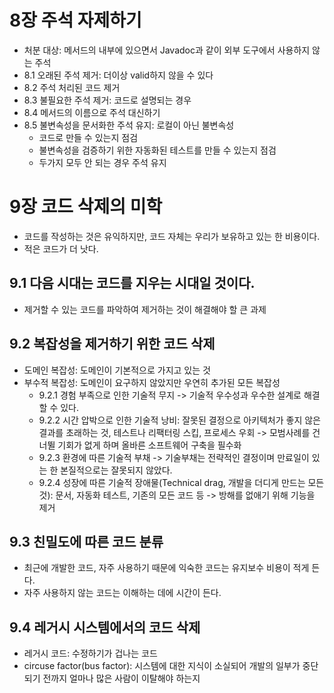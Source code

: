 # 8장 주석 자제하기

- 처분 대상: 메서드의 내부에 있으면서 Javadoc과 같이 외부 도구에서 사용하지 않는 주석
- 8.1 오래된 주석 제거: 더이상 valid하지 않을 수 있다
- 8.2 주석 처리된 코드 제거
- 8.3 불필요한 주석 제거: 코드로 설명되는 경우
- 8.4 메서드의 이름으로 주석 대신하기
- 8.5 불변속성을 문서화한 주석 유지: 로컬이 아닌 불변속성
  - 코드로 만들 수 있는지 점검
  - 불변속성을 검증하기 위한 자동화된 테스트를 만들 수 있는지 점검
  - 두가지 모두 안 되는 경우 주석 유지

# 9장 코드 삭제의 미학

- 코드를 작성하는 것은 유익하지만, 코드 자체는 우리가 보유하고 있는 한 비용이다.
- 적은 코드가 더 낫다. 

## 9.1 다음 시대는 코드를 지우는 시대일 것이다.

- 제거할 수 있는 코드를 파악하여 제거하는 것이 해결해야 할 큰 과제

## 9.2 복잡성을 제거하기 위한 코드 삭제

- 도메인 복잡성: 도메인이 기본적으로 가지고 있는 것
- 부수적 복잡성: 도메인이 요구하지 않았지만 우연히 추가된 모든 복잡성
  - 9.2.1 경험 부족으로 인한 기술적 무지 -> 기술적 우수성과 우수한 설계로 해결할 수 있다.
  - 9.2.2 시간 압박으로 인한 기술적 낭비: 잘못된 결정으로 아키텍처가 좋지 않은 결과를 초래하는 것, 테스트나 리팩터링 스킵, 프로세스 우회 -> 모범사례를 건너뛸 기회가 없게 하며 올바른 소프트웨어 구축을 필수화
  - 9.2.3 환경에 따른 기술적 부채 -> 기술부채는 전략적인 결정이며 만료일이 있는 한 본질적으로는 잘못되지 않았다.
  - 9.2.4 성장에 따른 기술적 장애물(Technical drag, 개발을 더디게 만드는 모든 것): 문서, 자동화 테스트, 기존의 모든 코드 등 -> 방해를 없애기 위해 기능을 제거

## 9.3 친밀도에 따른 코드 분류

- 최근에 개발한 코드, 자주 사용하기 때문에 익숙한 코드는 유지보수 비용이 적게 든다.
- 자주 사용하지 않는 코드는 이해하는 데에 시간이 든다.

## 9.4 레거시 시스템에서의 코드 삭제

- 레거시 코드: 수정하기가 겁나는 코드
- circuse factor(bus factor): 시스템에 대한 지식이 소실되어 개발의 일부가 중단되기 전까지 얼마나 많은 사람이 이탈해야 하는지